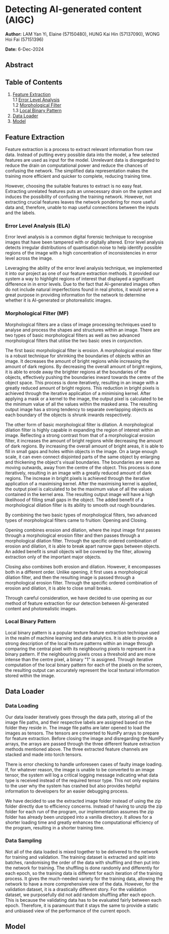 # Detecting AI-generated content (AIGC)

**Author:** LAM Yan Yi, Elaine (57150480), HUNG Kai Hin (57137090), WONG Hoi Fai (57151396)

**Date:** 6-Dec-2024

## Abstract

## Table of Contents

1. [Feature Extraction](#feature-extraction) <br>
    1.1 [Error Level Analysis](#error-level-analysis-ela) <br>
    1.2 [Morphological Filter](#morphological-filter-mf) <br>
    1.3 [Local Binary Pattern](#local-binary-pattern) <br>
2. [Data Loader](#data-loader)
3. [Model](#model)

## Feature Extraction
Feature extraction is a process to extract relevant information from raw data. Instead of putting every possible data into the model, a few selected features are used as input for the model. Unrelevant data is disregarded to reduce the drain on computational power and reduce the chances of confusing the network. The simplified data representation makes the training more efficient and quicker to complete, reducing training time.

However, choosing the suitable features to extract is no easy feat. Extracting unrelated features puts an unnecessary drain on the system and induces the possibility of confusing the training network. However, not extracting crucial features leaves the network pondering for more useful data and, therefore, unable to map useful connections between the inputs and the labels.

### Error Level Analysis (ELA)
Error level analysis is a common digital forensic technique to recognise images that have been tampered with or digitally altered. Error level analysis detects irregular distributions of quantisation noise to help identify possible regions of the image with a high concentration of inconsistencies in error level across the image.

Leveraging the ability of the error level analysis technique, we implemented it into our project as one of our feature extraction methods. It provided our system a way to highlight regions of interest that displayed a significant difference in in error levels. Due to the fact that AI-generated images often do not include natural imperfections found in real photos, it would serve a great purpose in providing information for the network to determine whether it is AI-generated or photorealistic images. 


### Morphological Filter (MF)
Morphological filters are a class of image processing techniques used to analyse and process the shapes and structures within an image. There are two types of basic morphological filters as well as two advanced morphological filters that utilise the two basic ones in conjunction.

The first basic morphological filter is erosion. A morphological erosion filter is a robust technique for shrinking the boundaries of objects within an image. It decreases the amount of bright regions while increasing the amount of dark regions. By decreasing the overall amount of bright regions, it is able to erode away the brighter regions at the boundaries of the objects, effectively pushing the boundaries inward towards the centre of the object space. This process is done iteratively, resulting in an image with a greatly reduced amount of bright regions. This reduction in bright pixels is achieved through the iterative application of a minimising kernel. After applying a mask or a kernel to the image, the output pixel is calculated to be the minimum value of all the values within the masked area. The resulting output image has a strong tendency to separate overlapping objects as each boundary of the objects is shrunk inwards respectively.

The other form of basic morphological filter is dilation. A morphological dilation filter is highly capable in expanding the region of interest within an image. Reflecting a strong contrast from that of a morphological erosion filter, it increases the amount of bright regions while decreasing the amount of dark regions. By increasing the overall amount of bright areas, it is able to fill in small gaps and holes within objects in the image. On a large enough scale, it can even connect disjointed parts of the same object by enlarging and thickening the object's visual boundaries. The boundaries are seen as moving outwards, away from the centre of the object. This process is done iteratively, resulting in an image with a greatly reduced amount of dark regions. The increase in bright pixels is achieved through the iterative application of a maximising kernel. After the maximising kernel is applied, the output pixel is calculated to be the maximum value of all the values contained in the kernel area. The resulting output image will have a high likelihood of filling small gaps in the object. The added benefit of a morphological dilation filter is its ability to smooth out rough boundaries.

By combining the two basic types of morphological filters, two advanced types of morphological filters came to fruition: Opening and Closing.

Opening combines erosion and dilation, where the input image first passes through a morphological erosion filter and then passes through a morphological dilation filter. Through the specific ordered combination of erosion and dilation, it is able to break apart narrow gaps between objects. An added benefit is small objects will be covered by the filter, allowing extraction only of the important major objects.

Closing also combines both erosion and dilation. However, it encompasses both in a different order. Unlike opening, it first uses a morphological dilation filter, and then the resulting image is passed through a morphological erosion filter. Through the specific ordered combination of erosion and dilation, it is able to close small breaks.

Through careful consideration, we have decided to use opening as our method of feature extraction for our detection between AI-generated content and photorealistic images.

### Local Binary Pattern
Local binary pattern is a popular texture feature extraction technique used in the realm of machine learning and data analytics. It is able to provide a strong description of the local texture patterns within an image through comparing the central pixel with its neighbouring pixels to represent in a binary pattern. If the neighbouring pixels cross a threshold and are more intense than the centre pixel, a binary "1" is assigned. Through iterative computation of the local binary pattern for each of the pixels on the screen, the resulting output can accurately represent the local textural information stored within the image.

## Data Loader
### Data Loading
Our data loader iteratively goes through the data path, storing all of the image file paths, and their respective labels are assigned based on the folder they reside in. The image file paths are later opened to load the images as tensors. The tensors are converted to NumPy arrays to prepare for feature extraction. Before closing the image and disregarding the NumPy arrays, the arrays are passed through the three different feature extraction methods mentioned above. The three extracted feature channels are stacked and made into torch tensors. 

There is error checking to handle unforeseen cases of faulty image loading. If, for whatever reason, the image is unable to be converted to an image tensor, the system will log a critical logging message indicating what data type is received instead of the required tensor type. This not only explains to the user why the system has crashed but also provides helpful information to developers for an easier debugging process.

We have decided to use the extracted image folder instead of using the zip folder directly due to efficiency concerns. Instead of having to unzip the zip folder for each run of the program, our implementation assumes the zip folder has already been unzipped into a vanilla directory. It allows for a shorter loading time and greatly enhances the computational efficiency of the program, resulting in a shorter training time.

### Data Sampling
Not all of the data loaded is mixed together to be delivered to the network for training and validation. The training dataset is extracted and split into batches, randomising the order of the data with shuffling and then put into the network for training. The shuffling is done randomly and differently for each epoch, so the training data is different for each iteration of the training process. It gives the much-needed variety for the training data, allowing the network to have a more comprehensive view of the data. However, for the validation dataset, it is a drastically different story. For the validation dataset, we purposefully did not add random shuffling after each epoch. This is because the validating data has to be evaluated fairly between each epoch. Therefore, it is paramount that it stays the same to provide a static and unbiased view of the performance of the current epoch.

## Model